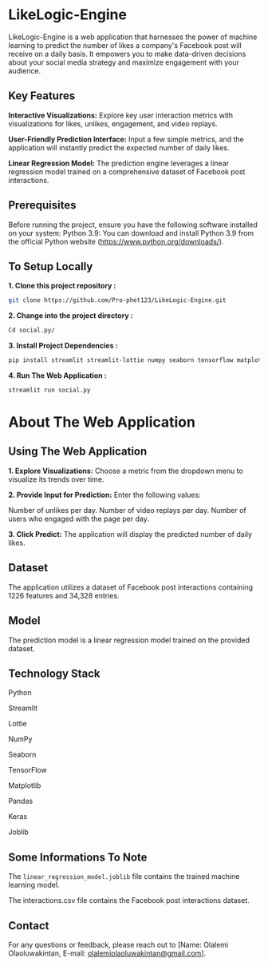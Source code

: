﻿# LikeLogic-Engine

LikeLogic-Engine is a web application that harnesses the power of machine learning to predict the number of likes a company's Facebook post will receive on a daily basis. It empowers you to make data-driven decisions about your social media strategy and maximize engagement with your audience.


## Key Features 

**Interactive Visualizations:** Explore key user interaction metrics with visualizations for likes, unlikes, engagement, and video replays.

**User-Friendly Prediction Interface:** Input a few simple metrics, and the application will instantly predict the expected number of daily likes.

**Linear Regression Model:** The prediction engine leverages a linear regression model trained on a comprehensive dataset of Facebook post interactions.


## Prerequisites
Before running the project, ensure you have the following software installed on your system:
Python 3.9: You can download and install Python 3.9 from the official Python
website (https://www.python.org/downloads/).


## To Setup Locally


**1. Clone this project repository :**


```bash
git clone https://github.com/Pro-phet123/LikeLogic-Engine.git
```

**2. Change into the project directory :**

```bash
Cd social.py/ 
```

**3. Install Project Dependencies :**

```bash
pip install streamlit streamlit-lottie numpy seaborn tensorflow matplotlib pandas keras joblib
```

**4. Run The Web Application :**

```bash
streamlit run social.py 
```


# About The Web Application

## Using The Web Application 

**1. Explore Visualizations:** Choose a metric from the dropdown menu to visualize its trends over time.

**2. Provide Input for Prediction:** Enter the following values:

Number of unlikes per day.
Number of video replays per day.
Number of users who engaged with the page per day.

**3. Click Predict:** The application will display the predicted number of daily likes.


## Dataset

The application utilizes a dataset of Facebook post interactions containing 1226 features and 34,328 entries.

## Model

The prediction model is a linear regression model trained on the provided dataset.

## Technology Stack

Python

Streamlit

Lottie

NumPy

Seaborn

TensorFlow

Matplotlib

Pandas

Keras

Joblib


## Some Informations To Note

The ```linear_regression_model.joblib``` file contains the trained machine learning model.

The interactions.csv file contains the Facebook post interactions dataset.

## Contact

For any questions or feedback, please reach out to [Name: Olalemi Olaoluwakintan, E-mail: olalemiolaoluwakintan@gmail.com].

